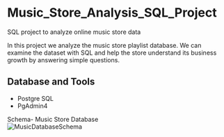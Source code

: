 # Music_Store_Analysis_SQL_Project
SQL project to analyze online music store data

In this project we analyze the music store playlist database. We can examine the dataset with SQL and help the store understand its business growth by answering simple questions.

## Database and Tools
* Postgre SQL
* PgAdmin4

Schema- Music Store Database  
![MusicDatabaseSchema](https://github.com/datamugger/Music_Store_Data_Analysis_SQL/assets/127864551/560ab9bc-169d-4283-9811-8564dfdedd35)
